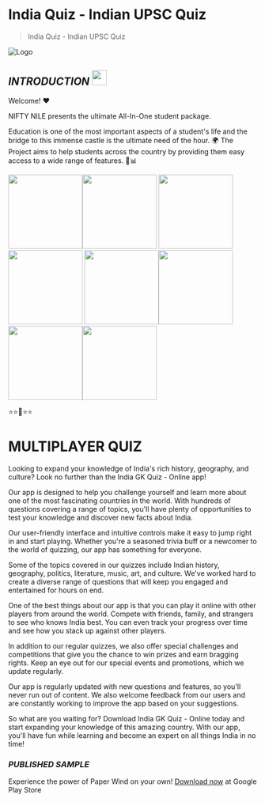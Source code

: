 # **India Quiz - Indian UPSC Quiz**
> India Quiz - Indian UPSC Quiz

![Logo](https://play-lh.googleusercontent.com/PIkk_DrhlQjGimDrVwpE1tBO7uh8APycctzhcZap2mht7Demss8ZWmENuwj0GXJjFA=s48-rw)

## ***INTRODUCTION***  <img src="https://raw.githubusercontent.com/MartinHeinz/MartinHeinz/master/wave.gif" width="30px">

Welcome! ❤

NIFTY NILE presents the ultimate All-In-One student package.

Education is one of the most important aspects of a student's life and the bridge to this immense castle is the ultimate need of the hour. 🌍
The Project aims to help students across the country by providing them easy access to a wide range of features. 📰📊

<img src="https://play-lh.googleusercontent.com/F3dRzI4IE3jo6eTrRIUQal8yG297aKjHMYe2PSIyjk6sP5c2KoDYIuyAVwEUfOFrLyQ=w526-h296-rw" width="150px"><img src="https://play-lh.googleusercontent.com/yisT1DIvWhQvSH-JxifhHrdLhYrHWnlASGI3YWDD5NeAQXqE_DyexzEqRK0ihX1ka0LM=w526-h296-rw" width="150px">
<img src="https://play-lh.googleusercontent.com/4vDrAAvtoM_sR-7OYIlyx54no17Eo2XAImzxBGnwqZvgHJntFS1JH2IovRmV5TNhJw=w526-h296-rw" width="150px">
<img src="https://play-lh.googleusercontent.com/XWLsYsG9HNGIQ44wGPmSPA6SVdMqIje08PQA81y4doDkZwknEdnSxCyEvtMUkoPFAA=w526-h296-rw" width="150px">
<img src="https://play-lh.googleusercontent.com/Xg5gJ4PO7ORdyYjF63_12djTJRfRZUUJbcaq5VZ7O7ucMSSuIR5nnckRdjU72Y4jMg=w526-h296-rw" width="150px"><img src="https://play-lh.googleusercontent.com/qpr7v5dR-F_foNA20205QKFEpuNzq7GEOw1yPCeZ2v0DTLKEVMU24sUu_DZu7Locew=w526-h296-rw" width="150px"><img src="https://play-lh.googleusercontent.com/vBK3smV0XM5TorBEA17yZm1y4f1MoMvgnjkpsSoaVMPyxDVAWZwVKCeD24QVack6Gsk=w526-h296-rw" width="150px"><img src="https://play-lh.googleusercontent.com/SNukclj8qwqbCt26X9iIIo3IZlyNT_Ww8TMb6Kl5mVd_XugeVy8fDQz8Q8CsdiKjrw=w526-h296-rw" width="150px">



⭐⭐🌟⭐⭐

# **MULTIPLAYER QUIZ**

Looking to expand your knowledge of India's rich history, geography, and culture? Look no further than the India GK Quiz - Online app!

Our app is designed to help you challenge yourself and learn more about one of the most fascinating countries in the world. With hundreds of questions covering a range of topics, you'll have plenty of opportunities to test your knowledge and discover new facts about India.

Our user-friendly interface and intuitive controls make it easy to jump right in and start playing. Whether you're a seasoned trivia buff or a newcomer to the world of quizzing, our app has something for everyone.

Some of the topics covered in our quizzes include Indian history, geography, politics, literature, music, art, and culture. We've worked hard to create a diverse range of questions that will keep you engaged and entertained for hours on end.

One of the best things about our app is that you can play it online with other players from around the world. Compete with friends, family, and strangers to see who knows India best. You can even track your progress over time and see how you stack up against other players.

In addition to our regular quizzes, we also offer special challenges and competitions that give you the chance to win prizes and earn bragging rights. Keep an eye out for our special events and promotions, which we update regularly.

Our app is regularly updated with new questions and features, so you'll never run out of content. We also welcome feedback from our users and are constantly working to improve the app based on your suggestions.

So what are you waiting for? Download India GK Quiz - Online today and start expanding your knowledge of this amazing country. With our app, you'll have fun while learning and become an expert on all things India in no time!
### ***PUBLISHED SAMPLE***
Experience the power of Paper Wind on your own!
[Download now](https://play.google.com/store/apps/details?id=com.nbird.multiplayerquiztrivia) at Google Play Store
